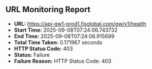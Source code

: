 ## URL Monitoring Report

- **URL:** https://api-gw1-prod1.fisglobal.com/gw/v1/health
- **Start Time:** 2025-09-08T07:24:06.743732
- **End Time:** 2025-09-08T07:24:06.915699
- **Total Time Taken:** 0.171967 seconds
- **HTTP Status Code:** 403
- **Status:** Failure
- **Failure Reason:** HTTP Status Code: 403
